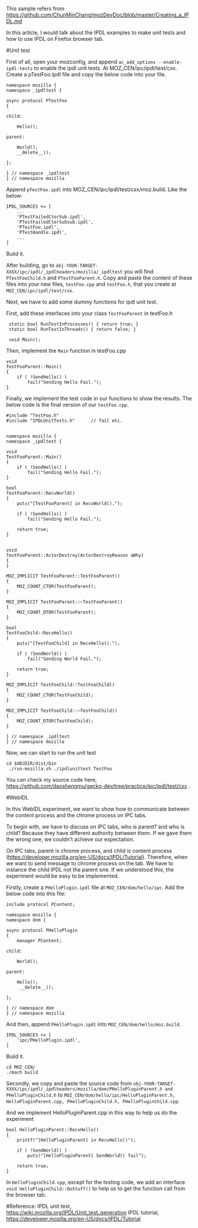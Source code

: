 
This sample refers from https://github.com/ChunMinChang/mozDevDoc/blob/master/Creating_a_IPDL.md

In this article, I would talk about the IPDL examples to make unit tests and how to use IPDL on Firefox browser tab. 

#Unit test

First of all, open your mozconfig, and append ```ac_add_options --enable-ipdl-tests``` to enable the ipdl unit tests.
At MOZ_CEN/ipc/ipdl/test/cxx. Create a pTestFoo.ipdl file and copy the below code into your file.
```
namespace mozilla {
namespace _ipdltest {

async protocol PTestFoo
{

child:
	
	Hello();

parent:
	
	World();
	__delete__();
	
};

} // namespace _ipdltest
} // namespace mozilla

```
Append ```pTestFoo.ipdl``` into MOZ_CEN/ipc/ipdl/test/cxx/moz.build. Like the below:
```
IPDL_SOURCES += [
    ...
    'PTestFailedCtorSub.ipdl',
    'PTestFailedCtorSubsub.ipdl',
    'PTestFoo.ipdl',
    'PTestHandle.ipdl',
    ...
]
```

Build it.

After building, go to ```obj-YOUR-TARGET-XXXX/ipc/ipdl/_ipdlheaders/mozilla/_ipdltest``` you will find ```PTestFooChild.h``` and ```PTestFooParent.h```. Copy and paste the content of these files into your new files, ```testFoo.cpp``` and ```testFoo.h```, that you create at ```MOZ_CEN/ipc/ipdl/test/cxx```.

Next, we have to add some dummy functions for ipdl unit test. 

First, add these interfaces into your class ```TestFooParent``` in testFoo.h
```
 static bool RunTestInProcesses() { return true; }
 static bool RunTestInThreads() { return false; }

 void Main();
```

Then, implement the ```Main``` function in testFoo.cpp
```
void
TestFooParent::Main()
{
	if ( !SendHello() )
		fail("Sending Hello Fail.");
}

```

Finally, we implement the test code in our functions to show the results. The below code is the final version of our ```testFoo.cpp```.

```
#include "TestFoo.h"
#include "IPDLUnitTests.h"      // fail etc.


namespace mozilla {
namespace _ipdltest {

void
TestFooParent::Main()
{
	if ( !SendHello() )
		fail("Sending Hello Fail.");
}

bool
TestFooParent::RecvWorld()
{
	puts("[TestFooParent] in RecvWorld().");

	if ( !SendHello() )
		fail("Sending Hello Fail.");

	return true;
}


void
TestFooParent::ActorDestroy(ActorDestroyReason aWhy)
{
}

MOZ_IMPLICIT TestFooParent::TestFooParent()
{
    MOZ_COUNT_CTOR(TestFooParent);
}

MOZ_IMPLICIT TestFooParent::~TestFooParent()
{
    MOZ_COUNT_DTOR(TestFooParent);
}

bool
TestFooChild::RecvHello()
{
	puts("[TestFooChild] in RecvHello().");

	if ( !SendWorld() )
		fail("Sending World Fail.");

    return true;
}

MOZ_IMPLICIT TestFooChild::TestFooChild()
{
    MOZ_COUNT_CTOR(TestFooChild);
}

MOZ_IMPLICIT TestFooChild::~TestFooChild()
{
    MOZ_COUNT_DTOR(TestFooChild);
}

} // namespace _ipdltest
} // namespace mozilla
```

Now, we can start to run the unit test
```
cd $OBJDIR/dist/bin
 ./run-mozilla.sh ./ipdlunittest TestFoo
```

You can check my source code here, https://github.com/daoshengmu/gecko-dev/tree/practice/ipc/ipdl/test/cxx .

#WebIDL

In this WebIDL experiment, we want to show how to communicate between the content process and the chrome process on IPC tabs.

To begin with, we have to discuss on IPC tabs, who is parent? and who is child? Because they have different authority between them. If we gave them the wrong one, we couldn't achieve our expectation.

On IPC tabs, parent is chrome process, and child is content process  (https://developer.mozilla.org/en-US/docs/IPDL/Tutorial). Therefore, when we want to send message to chrome process on the tab. We have to instance the child IPDL not the parent one. If we understood this, the experiment would be easy to be implemented.

Firstly, create a ```PHelloPlugin.ipdl``` file at ```MOZ_CEN/dom/hello/ipc```. Add the below code into this file:

```
include protocol PContent;

namespace mozilla {
namespace dom {

async protocol PHelloPlugin
{
	manager PContent;
	
child:
	
	World();	
	
parent:

	Hello();
	 __delete__();	
	
};

} // namespace dom
} // namespace mozilla
```

And then, append ```PHelloPlugin.ipdl``` into ```MOZ_CEN/dom/hello/moz.build```.
```
IPDL_SOURCES += [
    'ipc/PHelloPlugin.ipdl',
]
```

Build it.
```
cd MOZ_CEN/
./mach build
```

Secondly, we copy and paste the source code from ```obj-YOUR-TARGET-XXXX/ipc/ipdl/_ipdlheaders/mozilla/dom/PHelloPluginParent.h and PHelloPluginChild.h``` to ```MOZ_CEN/dom/hello/ipc/HelloPluginParent.h, HelloPluginParent.cpp, PHelloPluginChild.h, PHelloPluginChild.cpp```.

And we implement HelloPluginParent.cpp in this way to help us do the experiment
```
bool HelloPluginParent::RecvHello()
{
	printf("[HelloPluginParent] in RecvHello()");

	if ( !SendWorld() )
		puts("[HelloPluginParent] SendWorld() fail");

	return true;
}
```

In ```HelloPluginChild.cpp```, except for the testing code, we add an interface ```void HelloPluginChild::DoStuff()``` to help us to get the function call from the browser tab.






#Reference:
IPDL unit test, https://wiki.mozilla.org/IPDL/Unit_test_generation
IPDL tutorial, https://developer.mozilla.org/en-US/docs/IPDL/Tutorial

